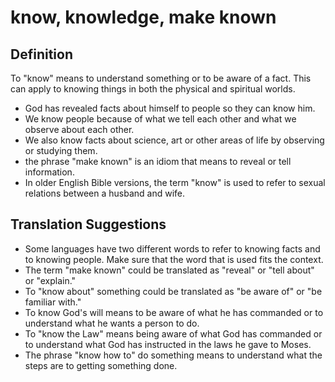 # know, knowledge, make known

## Definition

To "know" means to understand something or to be aware of a fact. This can apply to knowing things in both the physical and spiritual worlds.

* God has revealed facts about himself to people so they can know him.
* We know people because of what we tell each other and what we observe about each other.
* We also know facts about science, art or other areas of life by observing or studying them.
* the phrase "make known" is an idiom that means to reveal or tell information.
* In older English Bible versions, the term "know" is used to refer to sexual relations between a husband and wife.


## Translation Suggestions



* Some languages have two different words to refer to knowing facts and to knowing people. Make sure that the word that is used fits the context.
* The term "make known" could be translated as "reveal" or "tell about" or "explain."
* To "know about" something could be translated as "be aware of" or "be familiar with."
* To know God's will means to be aware of what he has commanded or to understand what he wants a person to do.
* To "know the Law" means being aware of what God has commanded or to understand what God has instructed in the laws he gave to Moses.
* The phrase "know how to" do something means to understand what the steps are to getting something done.